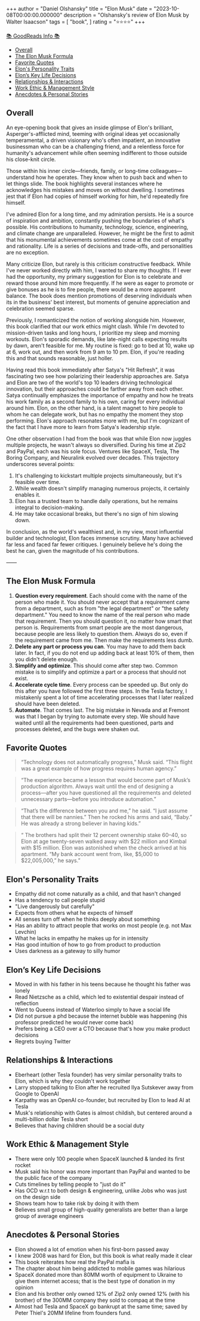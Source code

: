 +++
author = "Daniel Olshansky"
title = "Elon Musk"
date = "2023-10-08T00:00:00.000000"
description = "Olshansky's review of Elon Musk by Walter Isaacson"
tags = [
    "book",
]
rating = "⭐⭐⭐⭐"
+++

[📚 GoodReads Info 📚](https://www.goodreads.com/book/show/122765395-elon-musk)

- [Overall](#overall)
- [The Elon Musk Formula](#the-elon-musk-formula)
- [Favorite Quotes](#favorite-quotes)
- [Elon's Personality Traits](#elons-personality-traits)
- [Elon’s Key Life Decisions](#elons-key-life-decisions)
- [Relationships \& Interactions](#relationships--interactions)
- [Work Ethic \& Management Style](#work-ethic--management-style)
- [Anecdotes \& Personal Stories](#anecdotes--personal-stories)

## Overall

An eye-opening book that gives an inside glimpse of Elon's brilliant, Asperger's-afflicted mind, teeming with original ideas yet occasionally temperamental, a driven visionary who's often impatient, an innovative businessman who can be a challenging friend, and a relentless force for humanity's advancement while often seeming indifferent to those outside his close-knit circle.

Those within his inner circle—friends, family, or long-time colleagues—understand how he operates. They know when to push back and when to let things slide. The book highlights several instances where he acknowledges his mistakes and moves on without dwelling. I sometimes jest that if Elon had copies of himself working for him, he'd repeatedly fire himself.

I've admired Elon for a long time, and my admiration persists. He is a source of inspiration and ambition, constantly pushing the boundaries of what's possible. His contributions to humanity, technology, science, engineering, and climate change are unparalleled. However, he might be the first to admit that his monumental achievements sometimes come at the cost of empathy and rationality. Life is a series of decisions and trade-offs, and personalities are no exception.

Many criticize Elon, but rarely is this criticism constructive feedback. While I've never worked directly with him, I wanted to share my thoughts. If I ever had the opportunity, my primary suggestion for Elon is to celebrate and reward those around him more frequently. If he were as eager to promote or give bonuses as he is to fire people, there would be a more apparent balance. The book does mention promotions of deserving individuals when its in the business' best interest, but moments of genuine appreciation and celebration seemed sparse.

Previously, I romanticized the notion of working alongside him. However, this book clarified that our work ethics might clash. While I'm devoted to mission-driven tasks and long hours, I prioritize my sleep and morning workouts. Elon's sporadic demands, like late-night calls expecting results by dawn, aren't feasible for me. My routine is fixed: go to bed at 10, wake up at 6, work out, and then work from 9 am to 10 pm. Elon, if you're reading this and that sounds reasonable, just holler.

Having read this book immediately after Satya's "Hit Refresh", it was fascinating two see how polarizing their leadership approaches are. Satya and Elon are two of the world's top 10 leaders driving technological innovation, but their approaches could be farther away from each other. Satya continually emphasizes the importance of empathy and how he treats his work family as a second family to his own, caring for every individual around him. Elon, on the other hand, is a talent magnet to hire people to whom he can delegate work, but has no empathy the moment they stop performing. Elon's approach resonates more with me, but I'm cognizant of the fact that I have more to learn from Satya's leadership style.

One other observation I had from the book was that while Elon now juggles multiple projects, he wasn't always so diversified. During his time at Zip2 and PayPal, each was his sole focus. Ventures like SpaceX, Tesla, The Boring Company, and Neuralink evolved over decades. This trajectory underscores several points:

1. It's challenging to kickstart multiple projects simultaneously, but it's feasible over time.
2. While wealth doesn't simplify managing numerous projects, it certainly enables it.
3. Elon has a trusted team to handle daily operations, but he remains integral to decision-making.
4. He may take occasional breaks, but there's no sign of him slowing down.

In conclusion, as the world's wealthiest and, in my view, most influential builder and technologist, Elon faces immense scrutiny. Many have achieved far less and faced far fewer critiques. I genuinely believe he's doing the best he can, given the magnitude of his contributions.

——

## The Elon Musk Formula

1. **Question every requirement**. Each should come with the name of the person who made it. You should never accept that a requirement came from a department, such as from "the legal department" or "the safety department." You need to know the name of the real person who made that requirement. Then you should question it, no matter how smart that person is. Requirements from smart people are the most dangerous, because people are less likely to question them. Always do so, even if the requirement came from me. Then make the requirements less dumb.
2. **Delete any part or process you can**. You may have to add them back later. In fact, if you do not end up adding back at least 10% of them, then you didn't delete enough.
3. **Simplify and optimize**. This should come after step two. Common mistake is to simplify and optimize a part or a process that should not exist.
4. **Accelerate cycle time**. Every process can be speeded up. But only do this after you have followed the first three steps. In the Tesla factory, I mistakenly spent a lot of time accelerating processes that I later realized should have been deleted.
5. **Automate**. That comes last. The big mistake in Nevada and at Fremont was that I began by trying to automate every step. We should have waited until all the requirements had been questioned, parts and processes deleted, and the bugs were shaken out.

## Favorite Quotes

> “Technology does not automatically progress,” Musk said. “This flight was a great example of how progress requires human agency.”

> “The experience became a lesson that would become part of Musk’s production algorithm. Always wait until the end of designing a process—after you have questioned all the requirements and deleted unnecessary parts—before you introduce automation.”

> “That’s the difference between you and me,” he said. “I just assume that there will be nannies.” Then he rocked his arms and said, “Baby.” He was already a strong believer in having kids.”

> “ The brothers had split their 12 percent ownership stake 60–40, so Elon at age twenty-seven walked away with $22 million and Kimbal with $15 million. Elon was astonished when the check arrived at his apartment. “My bank account went from, like, $5,000 to $22,005,000,” he says.”

## Elon's Personality Traits

- Empathy did not come naturally as a child, and that hasn't changed
- Has a tendency to call people stupid
- "Live dangerously but carefully"
- Expects from others what he expects of himself
- All senses turn off when he thinks deeply about something
- Has an ability to attract people that works on most people (e.g. not Max Levchin)
- What he lacks in empathy he makes up for in intensity
- Has good intuition of how to go from product to production
- Uses darkness as a gateway to silly humor

## Elon’s Key Life Decisions

- Moved in with his father in his teens because he thought his father was lonely
- Read Nietzsche as a child, which led to existential despair instead of reflection
- Went to Queens instead of Waterloo simply to have a social life
- Did not pursue a phd because the internet bubble was happening (his professor predicted he would never come back)
- Prefers being a CEO over a CTO because that's how you make product decisions
- Regrets buying Twitter

## Relationships & Interactions

- Eberheart (other Tesla founder) has very similar personality traits to Elon, which is why they couldn't work together
- Larry stopped talking to Elon after he recruited Ilya Sutskever away from Google to OpenAI
- Karpathy was an OpenAI co-founder, but recruited by Elon to lead AI at Tesla
- Musk's relationship with Gates is almost childish, but centered around a multi-billion dollar Tesla short
- Believes that having children should be a social duty

## Work Ethic & Management Style

- There were only 100 people when SpaceX launched & landed its first rocket
- Musk said his honor was more important than PayPal and wanted to be the public face of the company
- Cuts timelines by telling people to "just do it"
- Has OCD w.r.t to both design & engineering, unlike Jobs who was just on the design side
- Shows team how to take risk by doing it with them
- Believes small group of high-quality generalists are better than a large group of average engineers

## Anecdotes & Personal Stories

- Elon showed a lot of emotion when his first-born passed away
- I knew 2008 was hard for Elon, but this book is what really made it clear
- This book reiterates how real the PayPal mafia is
- The chapter about him being addicted to mobile games was hilarious
- SpaceX donated more than 80MM worth of equipment to Ukraine to give them internet access; that is the best type of donation in my opinion
- Elon and his brother only owned 12% of Zip2 only owned 12% (with his brother) of the 300MM company they sold to compaq at the time
- Almost had Tesla and SpaceX go bankrupt at the same time; saved by Peter Thiel's 20MM lifeline from founders fund.
